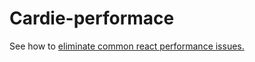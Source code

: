 # Cardie-performace
See how to [eliminate common react performance issues.](https://medium.com/@ohansemmanuel/how-to-eliminate-react-performance-issues-a16a250c0f27?source=user_profile---------5------------------)
